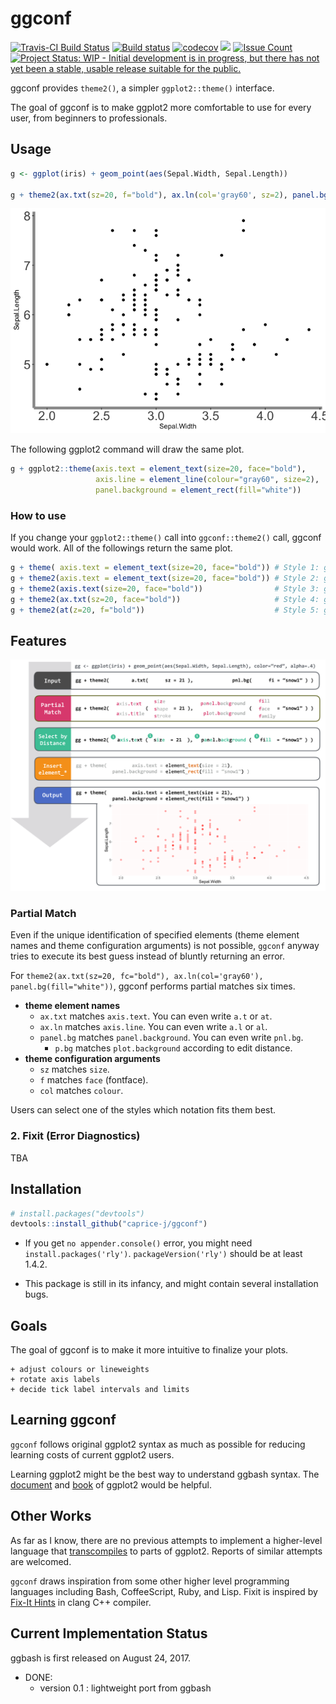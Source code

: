 <!-- README.md is generated from README.Rmd. Please edit that file -->
ggconf
======

[![Travis-CI Build Status](https://travis-ci.org/caprice-j/ggconf.svg?branch=master)](https://travis-ci.org/caprice-j/ggconf) [![Build status](https://ci.appveyor.com/api/projects/status/vfia7i1hfowhpqhs?svg=true)](https://ci.appveyor.com/project/caprice-j/ggbash) [![codecov](https://codecov.io/gh/caprice-j/ggconf/branch/master/graph/badge.svg)](https://codecov.io/gh/caprice-j/ggconf) ![](http://www.r-pkg.org/badges/version/ggconf) <!-- [![Coverage Status](https://coveralls.io/repos/github/caprice-j/ggbash/badge.svg)](https://coveralls.io/github/caprice-j/ggbash) --> [![Issue Count](https://codeclimate.com/github/caprice-j/ggconf/badges/issue_count.svg)](https://codeclimate.com/github/caprice-j/ggconf/issues) [![Project Status: WIP - Initial development is in progress, but there has not yet been a stable, usable release suitable for the public.](http://www.repostatus.org/badges/latest/wip.svg)](http://www.repostatus.org/#wip)

ggconf provides `theme2()`, a simpler `ggplot2::theme()` interface.

The goal of ggconf is to make ggplot2 more comfortable to use for every user, from beginners to professionals.

Usage
-----

``` r
g <- ggplot(iris) + geom_point(aes(Sepal.Width, Sepal.Length))

g + theme2(ax.txt(sz=20, f="bold"), ax.ln(col='gray60', sz=2), panel.bg(fill="white"))
```

![](README-example-1.png)

The following ggplot2 command will draw the same plot.

``` r
g + ggplot2::theme(axis.text = element_text(size=20, face="bold"),
                   axis.line = element_line(colour="gray60", size=2),
                   panel.background = element_rect(fill="white"))
```

### How to use

If you change your `ggplot2::theme()` call into `ggconf::theme2()` call, ggconf would work. All of the followings return the same plot.

``` r
g + theme( axis.text = element_text(size=20, face="bold")) # Style 1: ggplot2 default (50 characters)
g + theme2(axis.text = element_text(size=20, face="bold")) # Style 2: ggconf
g + theme2(axis.text(size=20, face="bold"))                # Style 3: ggconf without element_text()
g + theme2(ax.txt(sz=20, face="bold"))                     # Style 4: ggconf shorter but readable
g + theme2(at(z=20, f="bold"))                             # Style 5: ggconf shortest (25 chars)
```

Features
--------

![ggbash Feature Overview](README-func.png)

### Partial Match

Even if the unique identification of specified elements (theme element names and theme configuration arguments) is not possible, `ggconf` anyway tries to execute its best guess instead of bluntly returning an error.

For `theme2(ax.txt(sz=20, fc="bold"), ax.ln(col='gray60'), panel.bg(fill="white"))`, ggconf performs partial matches six times.

-   **theme element names**
    -   `ax.txt` matches `axis.text`. You can even write `a.t` or `at`.
    -   `ax.ln` matches `axis.line`. You can even write `a.l` or `al`.
    -   `panel.bg` matches `panel.background`. You can even write `pnl.bg`.
        -   `p.bg` matches `plot.background` according to edit distance.
-   **theme configuration arguments**
    -   `sz` matches `size`.
    -   `f` matches `face` (fontface).
    -   `col` matches `colour`.

Users can select one of the styles which notation fits them best.

### 2. Fixit (Error Diagnostics)

TBA

Installation
------------

``` r
# install.packages("devtools")
devtools::install_github("caprice-j/ggconf")
```

-   If you get `no appender.console()` error, you might need `install.packages('rly')`. `packageVersion('rly')` should be at least 1.4.2.

-   This package is still in its infancy, and might contain several installation bugs.

Goals
-----

The goal of ggconf is to make it more intuitive to finalize your plots.

    + adjust colours or lineweights
    + rotate axis labels
    + decide tick label intervals and limits

<!--    + generate line-wrapped titles or legends -->
Learning ggconf
---------------

`ggconf` follows original ggplot2 syntax as much as possible for reducing learning costs of current ggplot2 users.

Learning ggplot2 might be the best way to understand ggbash syntax. The [document](http://docs.ggplot2.org/current/) and [book](https://github.com/hadley/ggplot2-book) of ggplot2 would be helpful.

Other Works
-----------

As far as I know, there are no previous attempts to implement a higher-level language that [transcompiles](https://en.wikipedia.org/wiki/Source-to-source_compiler) to parts of ggplot2. Reports of similar attempts are welcomed.

<!--

About a different way to generate scatterplot matrix,
`GGally::ggpairs` does the similar work. The major differences are:

+ `GGally::ggpairs` output the scatterplot matrix in one plot,
  while `ggbash` outputs each subplot as a plot (or as a file).
+ `GGally::ggpairs` uses `ggplot2::ggsave` to save a plot with no default filename,
  while `ggbash` uses `| png ` or `| pdf` pipe chains with auto-generated filenames.

-->
`ggconf` draws inspiration from some other higher level programming languages including Bash, CoffeeScript, Ruby, and Lisp. Fixit is inspired by [Fix-It Hints](http://clang.llvm.org/docs/InternalsManual.html#fix-it-hints) in clang C++ compiler.

Current Implementation Status
-----------------------------

ggbash is first released on August 24, 2017.

-   DONE:
    -   version 0.1 : lightweight port from ggbash

